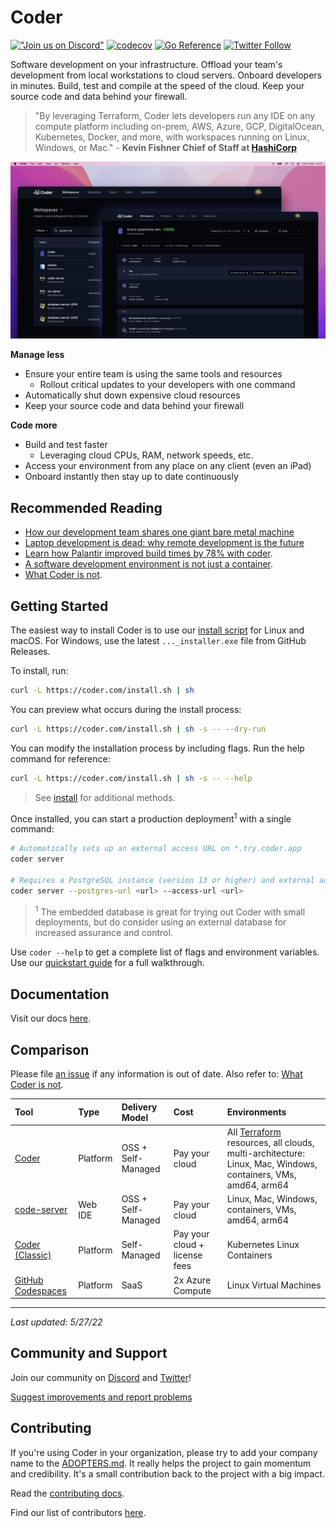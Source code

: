 # Coder

[!["Join us on
Discord"](https://img.shields.io/badge/join-us%20on%20Discord-gray.svg?longCache=true&logo=discord&colorB=green)](https://coder.com/chat?utm_source=github.com/coder/coder&utm_medium=github&utm_campaign=readme.md)
[![codecov](https://codecov.io/gh/coder/coder/branch/main/graph/badge.svg?token=TNLW3OAP6G)](https://codecov.io/gh/coder/coder)
[![Go Reference](https://pkg.go.dev/badge/github.com/coder/coder.svg)](https://pkg.go.dev/github.com/coder/coder)
[![Twitter
Follow](https://img.shields.io/twitter/follow/coderhq?label=%40coderhq&style=social)](https://twitter.com/coderhq)

Software development on your infrastructure. Offload your team's development from local workstations to cloud servers. Onboard developers in minutes. Build, test and compile at the speed of the cloud. Keep your source code and data behind your firewall.

> "By leveraging Terraform, Coder lets developers run any IDE on any compute platform including on-prem, AWS, Azure, GCP, DigitalOcean, Kubernetes, Docker, and more, with workspaces running on Linux, Windows, or Mac." - **Kevin Fishner Chief of Staff at [HashiCorp](https://hashicorp.com/)**


<p align="center">
  <img src="./docs/images/hero-image.png">
</p>

**Manage less**

- Ensure your entire team is using the same tools and resources
  - Rollout critical updates to your developers with one command
- Automatically shut down expensive cloud resources
- Keep your source code and data behind your firewall

**Code more**

- Build and test faster
  - Leveraging cloud CPUs, RAM, network speeds, etc.
- Access your environment from any place on any client (even an iPad)
- Onboard instantly then stay up to date continuously

## Recommended Reading

- [How our development team shares one giant bare metal machine](https://coder.com/blog/how-our-development-team-shares-one-giant-bare-metal-machine?utm_source=github.com/coder/coder&utm_medium=github&utm_campaign=readme.md)
- [Laptop development is dead: why remote development is the future](https://medium.com/@elliotgraebert/laptop-development-is-dead-why-remote-development-is-the-future-f92ce103fd13)
- [Learn how Palantir improved build times by 78% with coder](https://blog.palantir.com/the-benefits-of-remote-ephemeral-workspaces-1a1251ed6e53).
- [A software development environment is not just a container](https://coder.com/blog/not-a-container?utm_source=github.com/coder/coder&utm_medium=github&utm_campaign=readme.md).
- [What Coder is not](https://coder.com/docs/coder-oss/latest/index#what-coder-is-not?utm_source=github.com/coder/coder&utm_medium=github&utm_campaign=readme.md).

## Getting Started

The easiest way to install Coder is to use our
[install script](https://github.com/coder/coder/blob/main/install.sh) for Linux
and macOS. For Windows, use the latest `..._installer.exe` file from GitHub
Releases.

To install, run:

```bash
curl -L https://coder.com/install.sh | sh
```

You can preview what occurs during the install process:

```bash
curl -L https://coder.com/install.sh | sh -s -- --dry-run
```

You can modify the installation process by including flags. Run the help command for reference:

```bash
curl -L https://coder.com/install.sh | sh -s -- --help
```

> See [install](docs/install) for additional methods.

Once installed, you can start a production deployment<sup>1</sup> with a single command:

```sh
# Automatically sets up an external access URL on *.try.coder.app
coder server

# Requires a PostgreSQL instance (version 13 or higher) and external access URL
coder server --postgres-url <url> --access-url <url>
```

> <sup>1</sup> The embedded database is great for trying out Coder with small deployments, but do consider using an external database for increased assurance and control.

Use `coder --help` to get a complete list of flags and environment variables. Use our [quickstart guide](https://coder.com/docs/coder-oss/latest/quickstart) for a full walkthrough.

## Documentation

Visit our docs [here](https://coder.com/docs/coder-oss).

## Comparison

Please file [an issue](https://github.com/coder/coder/issues/new) if any information is out of date. Also refer to: [What Coder is not](https://coder.com/docs/coder-oss/latest/index#what-coder-is-not).

| Tool                                                        | Type     | Delivery Model     | Cost                          | Environments                                                                                                                                               |
| :---------------------------------------------------------- | :------- | :----------------- | :---------------------------- | :--------------------------------------------------------------------------------------------------------------------------------------------------------- |
| [Coder](https://github.com/coder/coder)                     | Platform | OSS + Self-Managed | Pay your cloud                | All [Terraform](https://www.terraform.io/registry/providers) resources, all clouds, multi-architecture: Linux, Mac, Windows, containers, VMs, amd64, arm64 |
| [code-server](https://github.com/cdr/code-server)           | Web IDE  | OSS + Self-Managed | Pay your cloud                | Linux, Mac, Windows, containers, VMs, amd64, arm64                                                                                                         |
| [Coder (Classic)](https://coder.com/docs)                   | Platform | Self-Managed       | Pay your cloud + license fees | Kubernetes Linux Containers                                                                                                                                |
| [GitHub Codespaces](https://github.com/features/codespaces) | Platform | SaaS               | 2x Azure Compute              | Linux Virtual Machines                                                                                                                                           |

---

_Last updated: 5/27/22_

## Community and Support

Join our community on [Discord](https://coder.com/chat?utm_source=github.com/coder/coder&utm_medium=github&utm_campaign=readme.md) and [Twitter](https://twitter.com/coderhq)!

[Suggest improvements and report problems](https://github.com/coder/coder/issues/new/choose)

## Contributing

If you're using Coder in your organization, please try to add your company name to the [ADOPTERS.md](./ADOPTERS.md). It really helps the project to gain momentum and credibility. It's a small contribution back to the project with a big impact.

Read the [contributing docs](https://coder.com/docs/coder-oss/latest/CONTRIBUTING).

Find our list of contributors [here](https://github.com/coder/coder/graphs/contributors).
